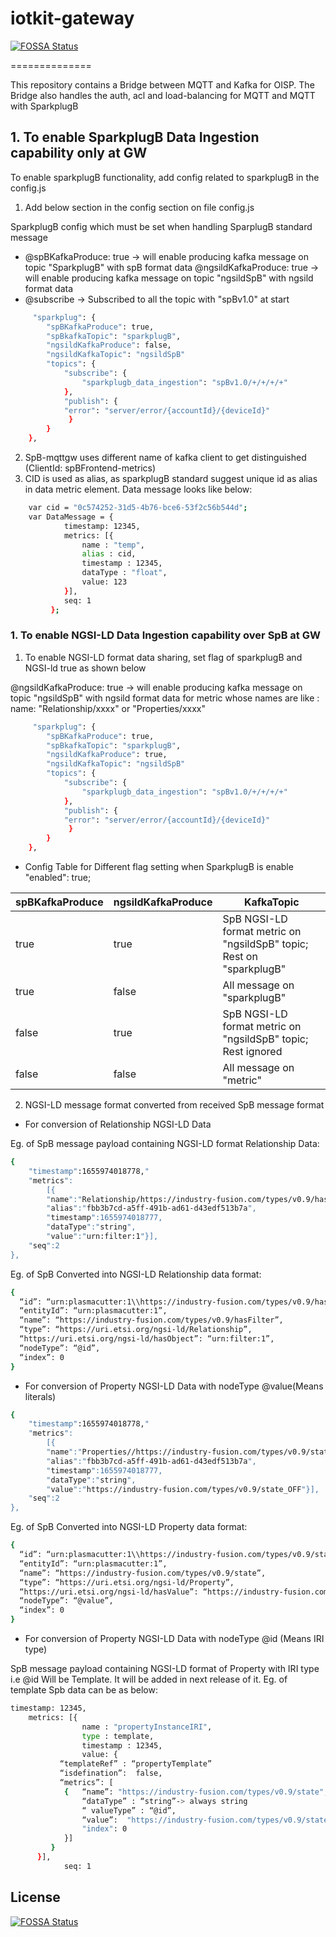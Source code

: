 # iotkit-gateway
[![FOSSA Status](https://app.fossa.com/api/projects/git%2Bgithub.com%2FOpen-IoT-Service-Platform%2Foisp-mqtt-gw.svg?type=shield)](https://app.fossa.com/projects/git%2Bgithub.com%2FOpen-IoT-Service-Platform%2Foisp-mqtt-gw?ref=badge_shield)

==============

This repository contains a Bridge between MQTT and Kafka for OISP.
The Bridge also handles the auth, acl and load-balancing for MQTT and MQTT with SparkplugB

## 1. To enable SparkplugB Data Ingestion capability only at GW

 To enable sparkplugB functionality, add config related to sparkplugB in the config.js 

 1. Add below section in the config section on file config.js 

 SparkplugB config which must be set when handling SparplugB standard message

 - @spBKafkaProduce: true -> will enable producing kafka message on topic "SparkplugB" with spB format data 
   @ngsildKafkaProduce: true -> will enable producing kafka message on topic "ngsildSpB" with ngsild format data 
 - @subscribe -> Subscribed to all the topic with "spBv1.0" at start 



``` bash
     "sparkplug": {
        "spBKafkaProduce": true, 
        "spBkafkaTopic": "sparkplugB",
        "ngsildKafkaProduce": false,
        "ngsildKafkaTopic": "ngsildSpB"
        "topics": {
            "subscribe": {
                "sparkplugb_data_ingestion": "spBv1.0/+/+/+/+"
            },
            "publish": {
            "error": "server/error/{accountId}/{deviceId}"
             }
        }
    },
```
  
  2. SpB-mqttgw uses different name of kafka client to get distinguished (ClientId: spBFrontend-metrics) 
  3. CID is used as alias, as sparkplugB standard suggest unique id as alias in data metric element.
   Data message looks like below:
``` bash
    var cid = "0c574252-31d5-4b76-bce6-53f2c56b544d";
    var DataMessage = {
            timestamp: 12345,
            metrics: [{
                name : "temp",
                alias : cid,
                timestamp : 12345,
                dataType : "float",
                value: 123
            }],
            seq: 1
         };
```

### 1. To enable NGSI-LD Data Ingestion capability over SpB  at GW

1. To enable NGSI-LD format data sharing, set flag of sparkplugB and NGSI-ld true as shown below 

@ngsildKafkaProduce: true -> will enable producing kafka message on topic "ngsildSpB" with ngsild format data for 
    metric whose names are like :
        name: "Relationship/xxxx" or "Properties/xxxx"

``` bash
     "sparkplug": {
        "spBKafkaProduce": true, 
        "spBkafkaTopic": "sparkplugB",
        "ngsildKafkaProduce": true, 
        "ngsildKafkaTopic": "ngsildSpB"
        "topics": {
            "subscribe": {
                "sparkplugb_data_ingestion": "spBv1.0/+/+/+/+"
            },
            "publish": {
            "error": "server/error/{accountId}/{deviceId}"
             }
        }
    },
```

- Config Table for Different flag setting  when SparkplugB is enable "enabled": true;

| spBKafkaProduce     | ngsildKafkaProduce      | KafkaTopic     |
| ------------- | ------------- | -------- |
| true          | true        | SpB NGSI-LD format metric on "ngsildSpB" topic; Rest on "sparkplugB"  |
| true          | false        | All message on "sparkplugB"  |
| false          | true        | SpB NGSI-LD format metric on "ngsildSpB" topic; Rest ignored  |
| false         | false        | All message on "metric"  |


2. NGSI-LD message format converted from received SpB message format

 - For conversion of Relationship NGSI-LD Data

Eg. of SpB message payload containing NGSI-LD format Relationship Data:

``` bash
{
    "timestamp":1655974018778,"
    "metrics":
	    [{
	    "name":"Relationship/https://industry-fusion.com/types/v0.9/hasFilter",
	    "alias":"fbb3b7cd-a5ff-491b-ad61-d43edf513b7a",
	    "timestamp":1655974018777,
	    "dataType":"string",
	    "value":"urn:filter:1"}],
    "seq":2
},
```

Eg. of SpB Converted into NGSI-LD Relationship data format: 

``` bash
{
  “id”: “urn:plasmacutter:1\\https://industry-fusion.com/types/v0.9/hasFilter”,
  “entityId”: “urn:plasmacutter:1”,
  “name”: “https://industry-fusion.com/types/v0.9/hasFilter”,
  “type”: “https://uri.etsi.org/ngsi-ld/Relationship”,
  “https://uri.etsi.org/ngsi-ld/hasObject”: “urn:filter:1”,
  “nodeType”: “@id”,
  “index”: 0
}
```
-  For conversion of Property NGSI-LD Data with nodeType @value(Means literals)


``` bash
{
    "timestamp":1655974018778,"
    "metrics":
	    [{
	    "name":"Properties//https://industry-fusion.com/types/v0.9/state",
	    "alias":"fbb3b7cd-a5ff-491b-ad61-d43edf513b7a",
	    "timestamp":1655974018777,
	    "dataType":"string",
	    "value":"https://industry-fusion.com/types/v0.9/state_OFF"}],
    "seq":2
},
```

Eg. of SpB Converted into NGSI-LD Property data format:

``` bash
{
  “id”: “urn:plasmacutter:1\\https://industry-fusion.com/types/v0.9/state”,
  “entityId”: “urn:plasmacutter:1”,
  “name”: “https://industry-fusion.com/types/v0.9/state”,
  “type”: “https://uri.etsi.org/ngsi-ld/Property”,
  “https://uri.etsi.org/ngsi-ld/hasValue”: “https://industry-fusion.com/types/v0.9/state_OFF”,
  “nodeType”: “@value”,
  “index”: 0
}
```

-  For conversion of Property NGSI-LD Data with nodeType @id (Means IRI type)

SpB message payload containing NGSI-LD format of Property with IRI type i.e @id Will be Template. It will be added in next release of it. Eg. of template Spb data can be as below:

``` bash
timestamp: 12345,
	metrics: [{
                name : "propertyInstanceIRI",
                type : template,
                timestamp : 12345,
                value: {
		   “templateRef” : “propertyTemplate”
		   “isdefination”:  false,
		   “metrics”: [
		    {   “name”: "https://industry-fusion.com/types/v0.9/state",
                “dataType” : “string”-> always string
                “ valueType” : “@id”,
                “value”:  "https://industry-fusion.com/types/v0.9/state_OFF",
                "index": 0
            }]
		 }
	  }],
            seq: 1
```


## License
[![FOSSA Status](https://app.fossa.com/api/projects/git%2Bgithub.com%2FOpen-IoT-Service-Platform%2Foisp-mqtt-gw.svg?type=large)](https://app.fossa.com/projects/git%2Bgithub.com%2FOpen-IoT-Service-Platform%2Foisp-mqtt-gw?ref=badge_large)